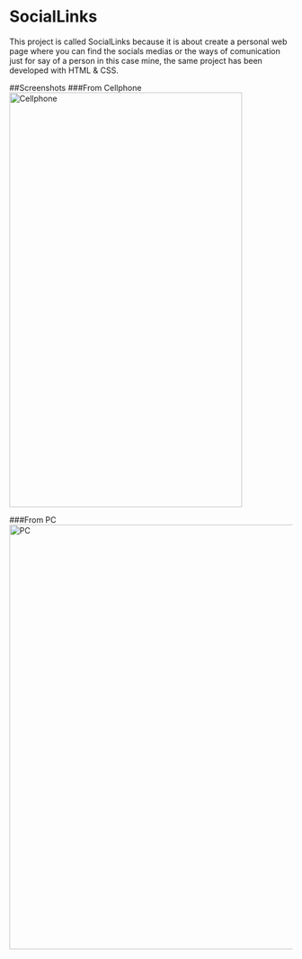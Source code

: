 # SocialLinks

This project is called SocialLinks because it is about create a personal web page where you can find the socials medias 
or the ways of comunication just for say of a person in this case mine, the same project has been developed with HTML & CSS.

##Screenshots
###From Cellphone
<img src="./assets/img/" alt="Cellphone" width="414" height="736">

###From PC
<img src="./assets/img/" alt="PC" width="1086" height="754">
